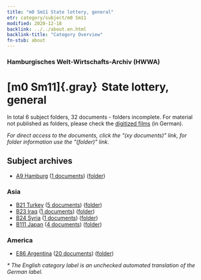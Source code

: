 ```yaml
---
title: "m0 Sm11 State lottery, general"
etr: category/subject/m0 Sm11
modified: 2020-12-18
backlink: ../../about.en.html
backlink-title: "Category Overview"
fn-stub: about
---
```


### Hamburgisches Welt-Wirtschafts-Archiv (HWWA)
# [m0 Sm11]{.gray}&#8201; State lottery, general&#160; 





In total 6 subject folders, 32 documents - folders incomplete.
For material not published as folders, please check the [digitized films](/film/h1_sh) (in German).

_For direct access to the documents, click the "(xy documents)" link, for folder information use the "(folder)" link._

## Subject archives


- [A9 Hamburg](../../../geo/about.en.html#A9) (<a href="https://dfg-viewer.de/show/?tx_dlf[id]=https://pm20.zbw.eu/mets/sh/1409xx/140905/1449xx/144922/public.mets.en.xml" target="_blank">1 documents</a>) ([folder](http://purl.org/pressemappe20/folder/sh/140905,144922))

### Asia

- [B21 Turkey](../../../geo/about.en.html#B21) (<a href="https://dfg-viewer.de/show/?tx_dlf[id]=https://pm20.zbw.eu/mets/sh/1411xx/141111/1449xx/144922/public.mets.en.xml" target="_blank">5 documents</a>) ([folder](http://purl.org/pressemappe20/folder/sh/141111,144922))
- [B23 Iraq](../../../geo/about.en.html#B23) (<a href="https://dfg-viewer.de/show/?tx_dlf[id]=https://pm20.zbw.eu/mets/sh/1411xx/141113/1449xx/144922/public.mets.en.xml" target="_blank">1 documents</a>) ([folder](http://purl.org/pressemappe20/folder/sh/141113,144922))
- [B24 Syria](../../../geo/about.en.html#B24) (<a href="https://dfg-viewer.de/show/?tx_dlf[id]=https://pm20.zbw.eu/mets/sh/1411xx/141114/1449xx/144922/public.mets.en.xml" target="_blank">1 documents</a>) ([folder](http://purl.org/pressemappe20/folder/sh/141114,144922))
- [B111 Japan](../../../geo/about.en.html#B111) (<a href="https://dfg-viewer.de/show/?tx_dlf[id]=https://pm20.zbw.eu/mets/sh/1412xx/141272/1449xx/144922/public.mets.en.xml" target="_blank">4 documents</a>) ([folder](http://purl.org/pressemappe20/folder/sh/141272,144922))

### America

- [E86 Argentina](../../../geo/about.en.html#E86) (<a href="https://dfg-viewer.de/show/?tx_dlf[id]=https://pm20.zbw.eu/mets/sh/1416xx/141692/1449xx/144922/public.mets.en.xml" target="_blank">20 documents</a>) ([folder](http://purl.org/pressemappe20/folder/sh/141692,144922))


_* The English category label is an unchecked automated translation of the German label._

